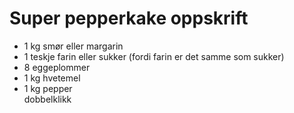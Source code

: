 # Super pepperkake oppskrift
* 1 kg smør eller margarin  
* 1 teskje farin eller sukker (fordi farin er det samme  som sukker)  
* 8 eggeplommer  
* 1 kg hvetemel  
* 1 kg pepper  
dobbelklikk
